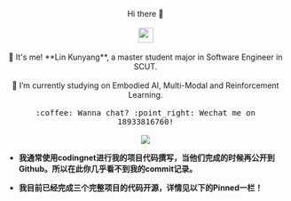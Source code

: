 <!-- ### Hi there 👋 -->


<!-- - 👯 I’m looking to collaborate on ...
- 🤔 I’m looking for help with ... -->
<!-- - 💬 Ask me about ... -->
<!-- - 😄 Pronouns: ...
- ⚡ Fun fact: ... -->
<!-- - 🌱 It's me! Lin Kunyang, a master student major in Software Engineer in SCUT.
<!-- - 🔭 I’m currently studying on Embodied AI.
<!-- <img align="center" src="https://github-readme-stats.vercel.app/api?username=JeremyLinky&show_icons=true&theme=tokyonight" /> -->
<p align="center">
  Hi there 👋
  <br><br>
  <img src="https://user-images.githubusercontent.com/5679180/79618120-0daffb80-80be-11ea-819e-d2b0fa904d07.gif" width="27px">
    <br><br>
    🌱 It's me! **Lin Kunyang**, a master student major in Software Engineer in SCUT.
    <br><br>
    🔭 I’m currently studying on Embodied AI, Multi-Modal and Reinforcement Learning.
    <samp>
    <br><br>:coffee: Wanna chat? :point_right: Wechat me on 18933816760!
    <br><br>
    <img align="center" src="https://github-readme-stats.vercel.app/api?username=JeremyLinky&show_icons=true&theme=tokyonight" />
  </samp>
</p>

<!-- - I typically use codingnet to code my projects and publish them to Github when they are finished. So you can hardly see my commit record right here.
- I have completed the open source code of three complete projects. For details, see the pined column below. -->

- **我通常使用codingnet进行我的项目代码撰写，当他们完成的时候再公开到Github。所以在此你几乎看不到我的commit记录。**

- **我目前已经完成三个完整项目的代码开源，详情见以下的Pinned一栏！**

<!-- ![JeremyLinky's GitHub stats](https://github-readme-stats.vercel.app/api?username=JeremyLinky&show_icons=true&theme=tokyonight) -->
